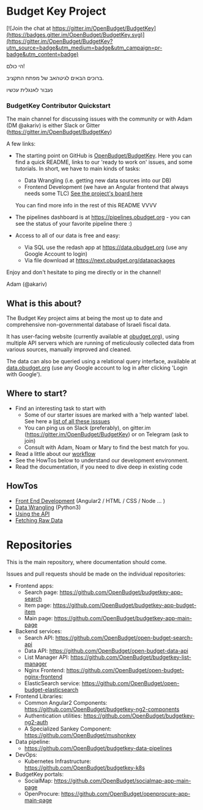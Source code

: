 # Budget Key Project

[![Join the chat at https://gitter.im/OpenBudget/BudgetKey](https://badges.gitter.im/OpenBudget/BudgetKey.svg)](https://gitter.im/OpenBudget/BudgetKey?utm_source=badge&utm_medium=badge&utm_campaign=pr-badge&utm_content=badge)

הי כולם!

ברוכים הבאים לגיטהאב של מפתח התקציב.

נעבור לאנגלית עכשיו

### BudgetKey Contributor Quickstart

The main channel for discussing issues with the community or with Adam (DM @akariv) is either Slack or Gitter (https://gitter.im/OpenBudget/BudgetKey)

A few links:
- The starting point on GitHub is [OpenBudget/BudgetKey](https://github.com/OpenBudget/Budgetkey).
  Here you can find a quick README, links to our 'ready to work on' issues, and some tutorials.
  In short, we have to main kinds of tasks:
  - Data Wrangling (i.e. getting new data sources into our DB)
  - Frontend Development (we have an Angular frontend that always needs some TLC)
 [See the project's board here](https://github.com/orgs/OpenBudget/projects/3)

  You can find more info in the rest of this README VVVV

- The pipelines dashboard is at https://pipelines.obudget.org - you can see the status of your favorite pipeline there :)

- Access to all of our data is free and easy:
  - Via SQL use the redash app at https://data.obudget.org (use any Google Account to login)
  - Via file download at https://next.obudget.org/datapackages

Enjoy and don't hesitate to ping me directly or in the channel!

Adam (@akariv)

## What is this about?

The Budget Key project aims at being the most up to date and comprehensive non-governmental database of Israeli fiscal data.

It has user-facing website (currently available at [obudget.org](http://obudget.org)), using multiple API servers which are running of meticulously collected data from various sources, manually improved and cleaned.

The data can also be queried using a relational query interface, available at [data.obudget.org](http://data.obudget.org) (use any Google account to log in after clicking 'Login with Google').

## Where to start?

- Find an interesting task to start with
  - Some of our starter issues are marked with a 'help wanted' label. 
    See here a [list of all these isssues](https://github.com/issues?utf8=%E2%9C%93&q=is%3Aopen+is%3Aissue+user%3AOpenBudget+label%3A%22help+wanted%22+label%3Aready+)
  - You can ping us on Slack (preferably), on gitter.im (https://gitter.im/OpenBudget/BudgetKey) or on Telegram (ask to join)
  - Consult with Adam, Noam or Mary to find the best match for you.
- Read a little about our [workflow](https://github.com/OpenBudget/BudgetKey/blob/master/documentation/Workflow.md)
- See the HowTos below to understand our development environment.
- Read the documentation, if you need to dive deep in existing code

## HowTos

- [Front End Development](https://github.com/OpenBudget/BudgetKey/blob/master/documentation/FrontEndDevelopment.md) (Angular2 / HTML / CSS / Node ... )
- [Data Wrangling](https://github.com/OpenBudget/budgetkey-data-pipelines/blob/master/README.md) (Python3)
- [Using the API](https://github.com/OpenBudget/BudgetKey/blob/master/documentation/UsingTheAPI.md)
- [Fetching Raw Data](https://github.com/OpenBudget/BudgetKey/blob/master/documentation/RawData.md)

# Repositories

This is the main repository, where documentation should come.

Issues and pull requests should be made on the individual repositories:
 - Frontend apps:
   - Search page: https://github.com/OpenBudget/budgetkey-app-search
   - Item page: https://github.com/OpenBudget/budgetkey-app-budget-item   
   - Main page: https://github.com/OpenBudget/budgetkey-app-main-page   
 - Backend services:
   - Search API: https://github.com/OpenBudget/open-budget-search-api
   - Data API: https://github.com/OpenBudget/open-budget-data-api
   - List Manager API: https://github.com/OpenBudget/budgetkey-list-manager
   - Nginx Frontend: https://github.com/OpenBudget/open-budget-nginx-frontend
   - ElasticSearch service: https://github.com/OpenBudget/open-budget-elasticsearch
 - Frontend Libraries:
   - Common Angular2 Components: https://github.com/OpenBudget/budgetkey-ng2-components
   - Authentication utilities: https://github.com/OpenBudget/budgetkey-ng2-auth
   - A Specialized Sankey Component: https://github.com/OpenBudget/mushonkey
 - Data pipeline:
   - https://github.com/OpenBudget/budgetkey-data-pipelines
 - DevOps:
   - Kubernetes Infrastructure: https://github.com/OpenBudget/budgetkey-k8s
 - BudgetKey portals:
   - SocialMap: https://github.com/OpenBudget/socialmap-app-main-page
   - OpenProcure: https://github.com/OpenBudget/openprocure-app-main-page
